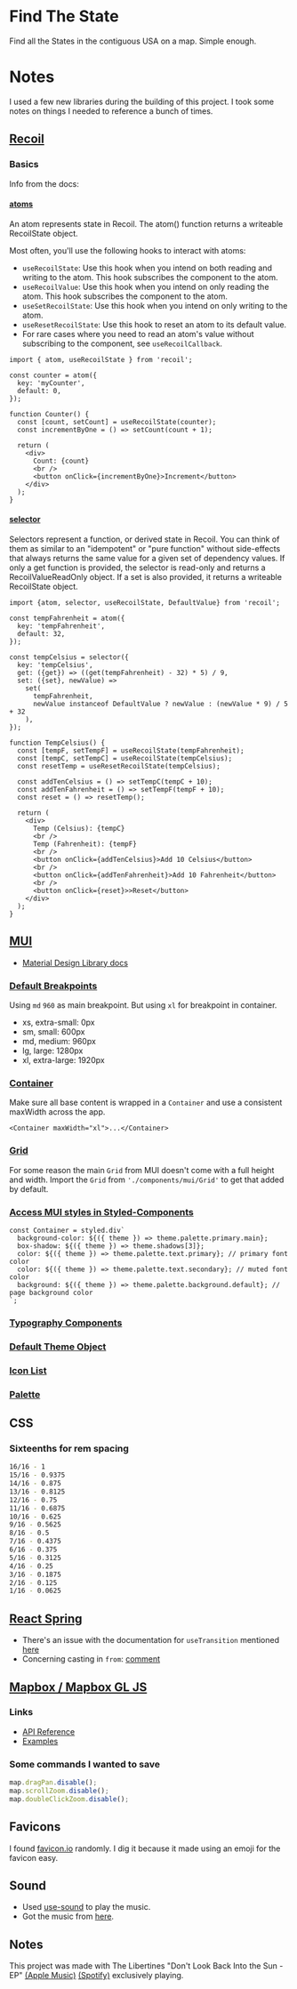 # Find The State

Find all the States in the contiguous USA on a map. Simple enough.

# Notes

I used a few new libraries during the building of this project. I took some notes on things I needed to reference a bunch of times.

## [Recoil](https://recoiljs.org/docs/introduction/installation)

### Basics

Info from the docs:

#### [atoms](https://recoiljs.org/docs/api-reference/core/atom)

An atom represents state in Recoil. The atom() function returns a writeable RecoilState object.

Most often, you'll use the following hooks to interact with atoms:

- `useRecoilState`: Use this hook when you intend on both reading and writing to the atom. This hook subscribes the component to the atom.
- `useRecoilValue`: Use this hook when you intend on only reading the atom. This hook subscribes the component to the atom.
- `useSetRecoilState`: Use this hook when you intend on only writing to the atom.
- `useResetRecoilState`: Use this hook to reset an atom to its default value.
- For rare cases where you need to read an atom's value without subscribing to the component, see `useRecoilCallback`.

```tsx
import { atom, useRecoilState } from 'recoil';

const counter = atom({
  key: 'myCounter',
  default: 0,
});

function Counter() {
  const [count, setCount] = useRecoilState(counter);
  const incrementByOne = () => setCount(count + 1);

  return (
    <div>
      Count: {count}
      <br />
      <button onClick={incrementByOne}>Increment</button>
    </div>
  );
}
```

#### [selector](https://recoiljs.org/docs/api-reference/core/selector)

Selectors represent a function, or derived state in Recoil. You can think of them as similar to an "idempotent" or "pure function" without side-effects that always returns the same value for a given set of dependency values. If only a get function is provided, the selector is read-only and returns a RecoilValueReadOnly object. If a set is also provided, it returns a writeable RecoilState object.

```tsx
import {atom, selector, useRecoilState, DefaultValue} from 'recoil';

const tempFahrenheit = atom({
  key: 'tempFahrenheit',
  default: 32,
});

const tempCelsius = selector({
  key: 'tempCelsius',
  get: ({get}) => ((get(tempFahrenheit) - 32) * 5) / 9,
  set: ({set}, newValue) =>
    set(
      tempFahrenheit,
      newValue instanceof DefaultValue ? newValue : (newValue * 9) / 5 + 32
    ),
});

function TempCelsius() {
  const [tempF, setTempF] = useRecoilState(tempFahrenheit);
  const [tempC, setTempC] = useRecoilState(tempCelsius);
  const resetTemp = useResetRecoilState(tempCelsius);

  const addTenCelsius = () => setTempC(tempC + 10);
  const addTenFahrenheit = () => setTempF(tempF + 10);
  const reset = () => resetTemp();

  return (
    <div>
      Temp (Celsius): {tempC}
      <br />
      Temp (Fahrenheit): {tempF}
      <br />
      <button onClick={addTenCelsius}>Add 10 Celsius</button>
      <br />
      <button onClick={addTenFahrenheit}>Add 10 Fahrenheit</button>
      <br />
      <button onClick={reset}>>Reset</button>
    </div>
  );
}
```

## [MUI](https://material-ui.com/components/box/)

- [Material Design Library docs](https://material.io/components)

### [Default Breakpoints](https://material-ui.com/customization/breakpoints/)

Using `md` `960` as main breakpoint. But using `xl` for breakpoint in container.

- xs, extra-small: 0px
- sm, small: 600px
- md, medium: 960px
- lg, large: 1280px
- xl, extra-large: 1920px

### [Container](https://material-ui.com/components/container/)

Make sure all base content is wrapped in a `Container` and use a consistent maxWidth across the app.

```tsx
<Container maxWidth="xl">...</Container>
```

### [Grid](https://material-ui.com/components/grid/)

For some reason the main `Grid` from MUI doesn't come with a full height and width. Import the `Grid` from `'./components/mui/Grid'` to get that added by default.

### [Access MUI styles in Styled-Components](https://material-ui.com/guides/interoperability/#theme)

```tsx
const Container = styled.div`
  background-color: ${({ theme }) => theme.palette.primary.main};
  box-shadow: ${({ theme }) => theme.shadows[3]};
  color: ${({ theme }) => theme.palette.text.primary}; // primary font color
  color: ${({ theme }) => theme.palette.text.secondary}; // muted font color
  background: ${({ theme }) => theme.palette.background.default}; // page background color
`;
```

### [Typography Components](https://material-ui.com/components/typography/#component)

### [Default Theme Object](https://material-ui.com/customization/default-theme/?expand-path=$.typography#explore)

### [Icon List](https://material-ui.com/components/material-icons/)

### [Palette](https://material-ui.com/system/palette/#palette)

## CSS

### Sixteenths for rem spacing

```bash
16/16 - 1
15/16 - 0.9375
14/16 - 0.875
13/16 - 0.8125
12/16 - 0.75
11/16 - 0.6875
10/16 - 0.625
9/16 - 0.5625
8/16 - 0.5
7/16 - 0.4375
6/16 - 0.375
5/16 - 0.3125
4/16 - 0.25
3/16 - 0.1875
2/16 - 0.125
1/16 - 0.0625
```

## [React Spring](https://www.react-spring.io/docs/hooks/basics)

- There's an issue with the documentation for `useTransition` mentioned [here](https://github.com/pmndrs/react-spring/issues/1052#issuecomment-805398650)
- Concerning casting in `from`: [comment](https://github.com/microsoft/TypeScript/issues/11465#issuecomment-252453037)

## [Mapbox / Mapbox GL JS](https://docs.mapbox.com/mapbox-gl-js/api/)

### Links

- [API Reference](https://docs.mapbox.com/mapbox-gl-js/api/)
- [Examples](https://docs.mapbox.com/mapbox-gl-js/example/)

### Some commands I wanted to save

```ts
map.dragPan.disable();
map.scrollZoom.disable();
map.doubleClickZoom.disable();
```

## Favicons

I found [favicon.io](https://favicon.io/) randomly. I dig it because it made using an emoji for the favicon easy.

## Sound

- Used [use-sound](https://github.com/joshwcomeau/use-sound) to play the music.
- Got the music from [here](https://freemusicarchive.org/music/The_United_States_Army_Old_Guard_Fife_and_Drum_Corps/Celebrating_50_Years).

## Notes

This project was made with The Libertines "Don't Look Back Into the Sun - EP" [(Apple Music)](https://music.apple.com/gb/album/dont-look-back-into-the-sun-ep/259850329) [(Spotify)](https://open.spotify.com/album/4p8bvIgDBZ7eLvuflo6YhI?highlight=spotify:track:4KspXoCVJXGY1VrvEe1Hdm) exclusively playing.

